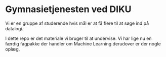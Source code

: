 # Gymnasietjenesten ved DIKU
Vi er en gruppe af studerende hvis mål er at få flere til at
søge ind på datalogi. 

I dette repo er det materiale vi bruger til at undervise. 
Vi har lige nu en færdig fagpakke der handler om Machine Learning derudover
er der nogle oplæg.

